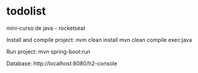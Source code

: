 # todolist
mini-curso de java - rocketseat


Install and compile project: nvm clean install 
    mvn clean compile exec:java

Run project: mvn spring-boot:run

Database: http://localhost:8080/h2-console